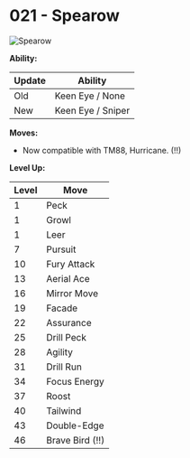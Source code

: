 # 021 - Spearow
![][021]

**Ability:**

Update | Ability
---    | ---
Old    | Keen Eye / None
New    | Keen Eye / Sniper

**Moves:**

 - Now compatible with TM88, Hurricane. (!!)

**Level Up:**

Level | Move
---   | ---
  1   | Peck
  1   | Growl
  1   | Leer
  7   | Pursuit
 10   | Fury Attack
 13   | Aerial Ace
 16   | Mirror Move
 19   | Facade
 22   | Assurance
 25   | Drill Peck
 28   | Agility
 31   | Drill Run
 34   | Focus Energy
 37   | Roost
 40   | Tailwind
 43   | Double-Edge
 46   | Brave Bird (!!)



[021]: https://raw.githubusercontent.com/PokeAPI/sprites/master/sprites/pokemon/21.png "Spearow"
